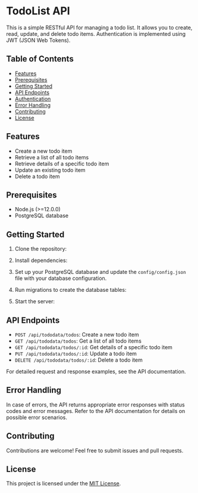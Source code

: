 # TodoList API

This is a simple RESTful API for managing a todo list. It allows you to create, read, update, and delete todo items. Authentication is implemented using JWT (JSON Web Tokens).

## Table of Contents

- [Features](#features)
- [Prerequisites](#prerequisites)
- [Getting Started](#getting-started)
- [API Endpoints](#api-endpoints)
- [Authentication](#authentication)
- [Error Handling](#error-handling)
- [Contributing](#contributing)
- [License](#license)

## Features

- Create a new todo item
- Retrieve a list of all todo items
- Retrieve details of a specific todo item
- Update an existing todo item
- Delete a todo item

## Prerequisites

- Node.js (>=12.0.0)
- PostgreSQL database

## Getting Started

1. Clone the repository:


2. Install dependencies:


3. Set up your PostgreSQL database and update the `config/config.json` file with your database configuration.

4. Run migrations to create the database tables:


5. Start the server:


## API Endpoints

- `POST /api/tododata/todos`: Create a new todo item
- `GET /api/tododata/todos`: Get a list of all todo items
- `GET /api/tododata/todos/:id`: Get details of a specific todo item
- `PUT /api/tododata/todos/:id`: Update a todo item
- `DELETE /api/tododata/todos/:id`: Delete a todo item

For detailed request and response examples, see the API documentation.


## Error Handling

In case of errors, the API returns appropriate error responses with status codes and error messages. Refer to the API documentation for details on possible error scenarios.

## Contributing

Contributions are welcome! Feel free to submit issues and pull requests.

## License

This project is licensed under the [MIT License](LICENSE).
